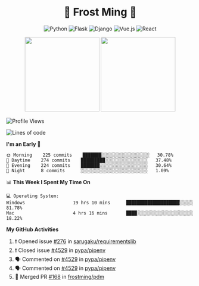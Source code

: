<h1 align="center">🦄 Frost Ming 🐍</h1>

<div align="center">

![Python](https://img.shields.io/badge/-Python-%233776ab?logo=python&style=for-the-badge&logoColor=white)
![Flask](https://img.shields.io/badge/-Flask-%23eeeeee?logo=flask&style=for-the-badge&logoColor=black)
![Django](https://img.shields.io/badge/-Django-%23092E20?logo=django&style=for-the-badge&logoColor=white)
![Vue.js](https://img.shields.io/badge/-Vue.js-%234fc08d?logo=vue.js&style=for-the-badge&logoColor=white)
![React](https://img.shields.io/badge/-React-%2357d8fb?logo=react&style=for-the-badge&logoColor=white)

</div>

<p align="center">
  <img height="200" src="https://github-readme-stats.vercel.app/api?username=frostming&show_icons=true&theme=dracula&include_all_commits=true" />
  <img height="200" src="https://github-readme-stats.vercel.app/api/top-langs/?username=frostming&theme=dracula&show_icons=true" />
</p>

<!--START_SECTION:waka-->
![Profile Views](http://img.shields.io/badge/Profile%20Views-37-blue)

![Lines of code](https://img.shields.io/badge/From%20Hello%20World%20I%27ve%20Written-15.6%20million%20lines%20of%20code-blue)

**I'm an Early 🐤** 

```text
🌞 Morning    225 commits    ███████░░░░░░░░░░░░░░░░░░   30.78% 
🌆 Daytime    274 commits    █████████░░░░░░░░░░░░░░░░   37.48% 
🌃 Evening    224 commits    ███████░░░░░░░░░░░░░░░░░░   30.64% 
🌙 Night      8 commits      ░░░░░░░░░░░░░░░░░░░░░░░░░   1.09%

```


📊 **This Week I Spent My Time On** 

```text
💻 Operating System: 
Windows                  19 hrs 10 mins      ████████████████████░░░░░   81.78% 
Mac                      4 hrs 16 mins       ████░░░░░░░░░░░░░░░░░░░░░   18.22%

```


<!--END_SECTION:waka-->

**My GitHub Activities**

<!--START_SECTION:activity-->
1. ❗️ Opened issue [#276](https://github.com/sarugaku/requirementslib/issues/276) in [sarugaku/requirementslib](https://github.com/sarugaku/requirementslib)
2. ❗️ Closed issue [#4529](https://github.com/pypa/pipenv/issues/4529) in [pypa/pipenv](https://github.com/pypa/pipenv)
3. 🗣 Commented on [#4529](https://github.com/pypa/pipenv/issues/4529) in [pypa/pipenv](https://github.com/pypa/pipenv)
4. 🗣 Commented on [#4529](https://github.com/pypa/pipenv/issues/4529) in [pypa/pipenv](https://github.com/pypa/pipenv)
5. 🎉 Merged PR [#168](https://github.com/frostming/pdm/pull/168) in [frostming/pdm](https://github.com/frostming/pdm)
<!--END_SECTION:activity-->
